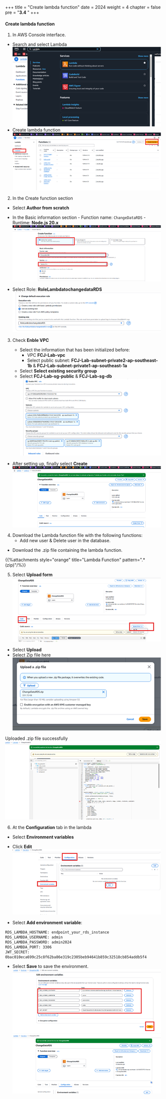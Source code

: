 +++
title = "Create lambda function"
date = 2024
weight = 4
chapter = false
pre = "<b>3.4 </b>"
+++

#### Create lambda function

1. In AWS Console interface.

- Search and select Lambda
  ![Lambda](/images/3/3_4/1.png?width=90pc)
- Create lambda function
  ![Create lambd](/images/3/3_4/2.png?width=90pc)

2. In the Create function section

- Select **Author from scratch**
- In the Basic information section - Function name: `ChangeDataRDS` - Runtime: **Node.js 20.x**
  ![Basic information](/images/3/3_4/3.png?width=90pc)

- Select Role: **RoleLambdatochangedataRDS**
  ![Choose Role](/images/3/3_4/4.png?width=90pc)

3. Check **Enble VPC**

   - Select the information that has been initialized before:
     - VPC **FCJ-Lab-vpc**
     - Select public subnet: **FCJ-Lab-subnet-private2-ap-southeast-1b** & **FCJ-Lab-subnet-private1-ap-southeast-1a**
   - Select **Select existing security group**
   - Select **FCJ-Lab-sg-public** & **FCJ-Lab-sg-db**
     ![Enble VPC](/images/3/3_4/5.png?width=90pc)

- After setting up, finally select **Create**
  ![Create](/images/3/3_4/6.png?width=90pc)

4. Download the Lambda function file with the following functions:
   - Add new user & Delete user in the database.

- Download the .zip file containing the lambda function.

{{%attachments style="orange" title="Lambda Function" pattern=".*(zip)"/%}}

5. Select **Upload form**
   ![Upload Zip](/images/3/3_4/7.png?width=90pc)

- Select **Upload**
- Select Zip file here
  ![Choose Zip](/images/3/3_4/8.png?width=90pc)

Uploaded .zip file successfully
![Upload Zip success](/images/3/3_4/9.png?width=90pc)

6. At the **Configuration** tab in the lambda

- Select **Environment variables**
- Click **Edit**
  ![Edit Environment variables](/images/3/3_4/10.png?width=90pc)

- Select **Add environment variable**:

```
RDS_LAMBDA_HOSTNAME: endpoint_your_rds_instance
RDS_LAMBDA_USERNAME: admin
RDS_LAMBDA_PASSWORD: admin2024
RDS_LAMBDA_PORT: 3306
JWT_SECRET: 0bac010eca699c25c8f62ba86e319c2305beb94641b859c32518cb854addb5f4
```

- Select **Save** to save the environment.
  ![Edit Environment variables](/images/3/3_4/11.png?width=90pc)
  ![Edit Environment variables](/images/3/3_4/12.png?width=90pc)
